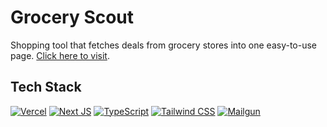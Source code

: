 # Grocery Scout

Shopping tool that fetches deals from grocery stores into one easy-to-use page. [Click here to visit](https://grocery-scout.vercel.app/).

## Tech Stack

[![Vercel](https://img.shields.io/badge/vercel-%23000000.svg?style=for-the-badge&logo=vercel&logoColor=white)](https://grocery-scout.vercel.app/)
[![Next JS](https://img.shields.io/badge/Next-black?style=for-the-badge&logo=next.js&logoColor=white)](https://nextjs.org/)
[![TypeScript](https://img.shields.io/badge/typescript-%23007ACC.svg?style=for-the-badge&logo=typescript&logoColor=white)](https://www.typescriptlang.org/)
[![Tailwind CSS](https://img.shields.io/badge/tailwindcss-%2338B2AC.svg?style=for-the-badge&logo=tailwind-css&logoColor=white)](https://tailwindcss.com/)
[![Mailgun](https://img.shields.io/badge/Mailgun-F06B66?style=for-the-badge&logo=mailgun&logoColor=white)](https://www.mailgun.com/)
